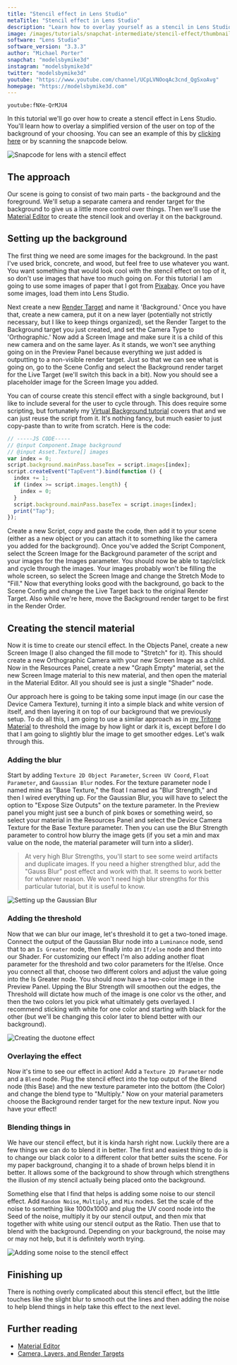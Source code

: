 ```yaml
---
title: "Stencil effect in Lens Studio"
metaTitle: "Stencil effect in Lens Studio"
description: "Learn how to overlay yourself as a stencil in Lens Studio! This is a nice artistic look that does well when used in lenses."
image: /images/tutorials/snapchat-intermediate/stencil-effect/thumbnail.jpg
software: "Lens Studio"
software_version: "3.3.3"
author: "Michael Porter"
snapchat: "modelsbymike3d"
instagram: "modelsbymike3d"
twitter: "modelsbymike3d"
youtube: "https://www.youtube.com/channel/UCpLVNOoqAc3cnd_QgSxoAvg"
homepage: "https://modelsbymike3d.com"
---
```


`youtube:fNXe-QrMJU4`

In this tutorial we'll go over how to create a stencil effect in Lens Studio. You'll learn how to overlay a simplified version of the user on top of the background of your choosing. You can see an example of this by [clicking here](https://www.snapchat.com/unlock/?type=SNAPCODE&uuid=7ad78e067e9f440a9f46a06b4a7af82b&metadata=01) or by scanning the snapcode below.

![Snapcode for lens with a stencil effect](../../snapchat-intermediate/stencil-effect/snapcode.png)

## The approach

Our scene is going to consist of two main parts - the background and the foreground. We'll setup a separate camera and render target for the background to give us a little more control over things. Then we'll use the [Material Editor](https://lensstudio.snapchat.com/guides/material-editor/welcome-to-material-editor/) to create the stencil look and overlay it on the background.

## Setting up the background

The first thing we need are some images for the background. In the past I've used brick, concrete, and wood, but feel free to use whatever you want. You want something that would look cool with the stencil effect on top of it, so don't use images that have too much going on. For this tutorial I am going to use some images of paper that I got from [Pixabay](https://pixabay.com). Once you have some images, load them into Lens Studio.

Next create a new [Render Target](https://lensstudio.snapchat.com/guides/general/camera/) and name it 'Background.' Once you have that, create a new camera, put it on a new layer (potentially not strictly necessary, but I like to keep things organized), set the Render Target to the Background target you just created, and set the Camera Type to 'Orthographic.' Now add a Screen Image and make sure it is a child of this new camera and on the same layer. As it stands, we won't see anything going on in the Preview Panel because everything we just added is outputting to a non-visible render target. Just so that we can see what is going on, go to the Scene Config and select the Background render target for the Live Target (we'll switch this back in a bit). Now you should see a placeholder image for the Screen Image you added.

You can of course create this stencil effect with a single background, but I like to include several for the user to cycle through. This does require some scripting, but fortunately my [Virtual Background tutorial](https://learn.arbootcamp.com/snapchat-beginner/virtual-background) covers that and we can just reuse the script from it. It's nothing fancy, but much easier to just copy-paste than to write from scratch. Here is the code:

```javascript
// -----JS CODE-----
// @input Component.Image background
// @input Asset.Texture[] images
var index = 0;
script.background.mainPass.baseTex = script.images[index];
script.createEvent("TapEvent").bind(function () {
  index += 1;
  if (index >= script.images.length) {
    index = 0;
  }
  script.background.mainPass.baseTex = script.images[index];
  print("Tap");
});
```

Create a new Script, copy and paste the code, then add it to your scene (either as a new object or you can attach it to something like the camera you added for the background). Once you've added the Script Component, select the Screen Image for the Background parameter of the script and your images for the Images parameter. You should now be able to tap/click and cycle through the images. Your images probably won't be filling the whole screen, so select the Screen Image and change the Stretch Mode to "Fill." Now that everything looks good with the background, go back to the Scene Config and change the Live Target back to the original Render Target. Also while we're here, move the Background render target to be first in the Render Order.

## Creating the stencil material

Now it is time to create our stencil effect. In the Objects Panel, create a new Screen Image (I also changed the fill mode to "Stretch" for it). This should create a new Orthographic Camera with your new Screen Image as a child. Now in the Resources Panel, create a new "Graph Empty" material, set the new Screen Image material to this new material, and then open the material in the Material Editor. All you should see is just a single "Shader" node.

Our approach here is going to be taking some input image (in our case the Device Camera Texture), turning it into a simple black and white version of itself, and then layering it on top of our background that we previously setup. To do all this, I am going to use a similar approach as in [my Tritone Material](https://learn.arbootcamp.com/snapchat-intermediate/tritone-material) to threshold the image by how light or dark it is, except before I do that I am going to slightly blur the image to get smoother edges. Let's walk through this.

### Adding the blur

Start by adding `Texture 2D Object Parameter`, `Screen UV Coord`, `Float Parameter`, and `Gaussian Blur` nodes. For the texture parameter node I named mine as "Base Texture," the float I named as "Blur Strength," and then I wired everything up. For the Gaussian Blur, you will have to select the option to "Expose Size Outputs" on the texture parameter. In the Preview panel you might just see a bunch of pink boxes or something weird, so select your material in the Resources Panel and select the Device Camera Texture for the Base Texture parameter. Then you can use the Blur Strength parameter to control how blurry the image gets (if you set a min and max value on the node, the material parameter will turn into a slider).

> At very high Blur Strengths, you'll start to see some weird artifacts and duplicate images. If you need a higher strengthed blur, add the "Gauss Blur" post effect and work with that. It seems to work better for whatever reason. We won't need high blur strengths for this particular tutorial, but it is useful to know.

![Setting up the Gaussian Blur](../../snapchat-intermediate/stencil-effect/blur-setup.jpg)

### Adding the threshold

Now that we can blur our image, let's threshold it to get a two-toned image. Connect the output of the Gaussian Blur node into a `Luminance` node, send that to an `Is Greater` node, then finally into an `If/else` node and then into our Shader. For customizing our effect I'm also adding another float parameter for the threshold and two color parameters for the If/else. Once you connect all that, choose two different colors and adjust the value going into the Is Greater node. You should now have a two-color image in the Preview Panel. Upping the Blur Strength will smoothen out the edges, the Threshold will dictate how much of the image is one color vs the other, and then the two colors let you pick what ultimately gets overlayed. I recommend sticking with white for one color and starting with black for the other (but we'll be changing this color later to blend better with our background).

![Creating the duotone effect](../../snapchat-intermediate/stencil-effect/duotone-setup.jpg)

### Overlaying the effect

Now it's time to see our effect in action! Add a `Texture 2D Parameter` node and a `Blend` node. Plug the stencil effect into the top output of the Blend node (this Base) and the new texture parameter into the bottom (the Color) and change the blend type to "Multiply." Now on your material parameters choose the Background render target for the new texture input. Now you have your effect!

### Blending things in

We have our stencil effect, but it is kinda harsh right now. Luckily there are a few things we can do to blend it in better. The first and easiest thing to do is to change our black color to a different color that better suits the scene. For my paper background, changing it to a shade of brown helps blend it in better. It allows some of the background to show through which strengthens the illusion of my stencil actually being placed onto the background.

Something else that I find that helps is adding some noise to our stencil effect. Add `Random Noise`, `Multiply`, and `Mix` nodes. Set the scale of the noise to something like 1000x1000 and plug the UV coord node into the Seed of the noise, multiply it by our stencil output, and then mix that together with white using our stencil output as the Ratio. Then use that to blend with the background. Depending on your background, the noise may or may not help, but it is definitely worth trying.

![Adding some noise to the stencil effect](../../snapchat-intermediate/stencil-effect/noise-setup.jpg)

## Finishing up

There is nothing overly complicated about this stencil effect, but the little touches like the slight blur to smooth out the lines and then adding the noise to help blend things in help take this effect to the next level.

## Further reading

- [Material Editor](https://lensstudio.snapchat.com/guides/material-editor/welcome-to-material-editor/)
- [Camera, Layers, and Render Targets](https://lensstudio.snapchat.com/guides/general/camera/)
